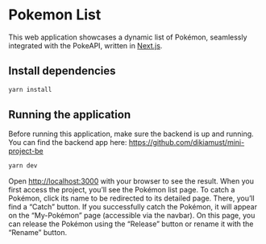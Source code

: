 # Pokemon List

This web application showcases a dynamic list of Pokémon, seamlessly integrated with the PokeAPI, written in [Next.js](https://nextjs.org/).

## Install dependencies

```bash
yarn install
```

## Running the application

Before running this application, make sure the backend is up and running. You can find the backend app here:
https://github.com/dikiamust/mini-project-be

```bash
yarn dev
```

Open [http://localhost:3000](http://localhost:3000) with your browser to see the result.
When you first access the project, you’ll see the Pokémon list page. To catch a Pokémon, click its name to be redirected to its detailed page. There, you’ll find a “Catch” button. If you successfully catch the Pokémon, it will appear on the “My-Pokémon” page (accessible via the navbar). On this page, you can release the Pokémon using the “Release” button or rename it with the “Rename” button. 

